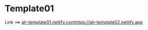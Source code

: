 # Template01
Link ==> [alr-template01.netlify.com](https://alr-template02.netlify.app)https://alr-template02.netlify.app
